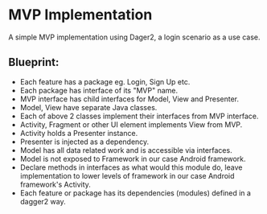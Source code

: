 # MVP Implementation

A simple MVP implementation using Dager2, a login scenario as a use case.

## Blueprint:

- Each feature has a package eg. Login, Sign Up etc.
- Each package has interface of its "MVP" name.
- MVP interface has child interfaces for Model, View and Presenter.
- Model, View have separate Java classes.
- Each of above 2 classes implement their interfaces from MVP interface.
- Activity, Fragment or other UI element implements View from MVP.
- Activity holds a Presenter instance.
- Presenter is injected as a dependency.
- Model has all data related work and is accessible via interfaces.
- Model is not exposed to Framework in our case Android framework.
- Declare methods in interfaces as what would this module do, leave implementation
  to lower levels of framework in our case Android framework's Activity.
- Each feature or package has its dependencies (modules) defined in a dagger2 way.


